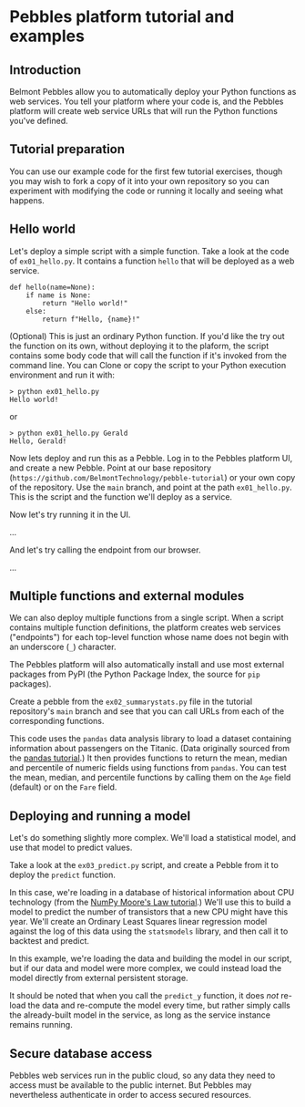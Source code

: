 # Pebbles platform tutorial and examples

## Introduction

Belmont Pebbles allow you to automatically deploy your
Python functions as web services. You tell your
platform where your code is, and the Pebbles platform
will create web service URLs that will run the Python
functions you've defined.

## Tutorial preparation

You can use our example code for the first few tutorial
exercises, though you may wish to fork a copy of it
into your own repository so you can experiment with
modifying the code or running it locally and seeing
what happens.

## Hello world

Let's deploy a simple script with a simple function.
Take a look at the code of `ex01_hello.py`. It contains a
function `hello` that will be deployed as a web
service.
```
def hello(name=None):
    if name is None:
        return "Hello world!"
    else:
        return f"Hello, {name}!"
```

(Optional) This is just an ordinary Python function. If
you'd like the try out the function on its own, without
deploying it to the plaform, the script contains some
body code that will call the function if it's invoked
from the command line. You can Clone or copy the script
to your Python execution environment and run it with:
```
> python ex01_hello.py
Hello world! 
```
or
```
> python ex01_hello.py Gerald
Hello, Gerald!
```
Now lets deploy and run this as a Pebble. Log in to the
Pebbles platform UI, and create a new Pebble. Point at
our base repository
(`https://github.com/BelmontTechnology/pebble-tutorial`)
or your own copy of the repository. Use the `main`
branch, and point at the path `ex01_hello.py`. This is
the script and the function we'll deploy as a service.

Now let's try running it in the UI.

...

And let's try calling the endpoint from our browser.

...

## Multiple functions and external modules

We can also deploy multiple functions from a single
script. When a script contains multiple function
definitions, the platform creates web services
("endpoints") for each top-level function whose name
does not begin with an underscore (`_`) character.

The Pebbles platform will also automatically install and use most external packages from PyPI (the Python Package Index, the source for `pip` packages). 

Create a pebble from the `ex02_summarystats.py` file in
the tutorial repository's `main` branch and see that
you can call URLs from each of the corresponding
functions.

This code uses the `pandas` data analysis library to
load a dataset containing information about passengers
on the Titanic. (Data originally sourced from the [pandas tutorial](https://pandas.pydata.org/docs/getting_started/intro_tutorials/02_read_write.html).) It then provides functions to return
the mean, median and percentile of numeric fields using
functions from `pandas`. You can test the mean, median,
and percentile functions by calling them on the `Age`
field (default) or on the `Fare` field.

## Deploying and running a model

Let's do something slightly more complex. We'll load a
statistical model, and use that model to predict values.

Take a look at the `ex03_predict.py` script, and create a
Pebble from it to deploy the `predict` function. 

In this case, we're loading in a database of historical information about CPU technology (from the [NumPy Moore's Law tutorial](https://numpy.org/numpy-tutorials/content/mooreslaw-tutorial.html).)
We'll use this to build a model to predict the number of transistors that a new CPU might have this year. 
We'll create an Ordinary Least Squares linear regression model against the log of this data using the `statsmodels` library, and then call it to backtest and predict.

In this example, we're loading the data and building the model in our script, but if our data and model were more complex, we could instead load the model directly from external persistent storage.

It should be noted that when you call the `predict_y` function, it does _not_ re-load the data and re-compute the model every time, but rather simply calls the already-built model in the service, as long as the service instance remains running.

## Secure database access

Pebbles web services run in the public cloud, so any
data they need to access must be available to the
public internet. But Pebbles may nevertheless
authenticate in order to access secured resources.